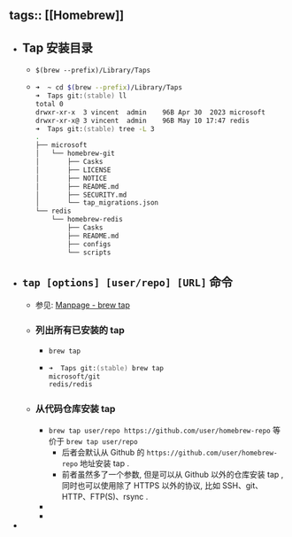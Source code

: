 tags:: [[Homebrew]]
---

- ## Tap 安装目录
	- `$(brew --prefix)/Library/Taps`
	- ``` zsh
	  ➜  ~ cd $(brew --prefix)/Library/Taps
	  ➜  Taps git:(stable) ll
	  total 0
	  drwxr-xr-x  3 vincent  admin    96B Apr 30  2023 microsoft
	  drwxr-xr-x@ 3 vincent  admin    96B May 10 17:47 redis
	  ➜  Taps git:(stable) tree -L 3
	  .
	  ├── microsoft
	  │   └── homebrew-git
	  │       ├── Casks
	  │       ├── LICENSE
	  │       ├── NOTICE
	  │       ├── README.md
	  │       ├── SECURITY.md
	  │       └── tap_migrations.json
	  └── redis
	      └── homebrew-redis
	          ├── Casks
	          ├── README.md
	          ├── configs
	          └── scripts
	  ```
- ## `tap [options] [user/repo] [URL]` 命令
	- 参见: [Manpage - brew tap](https://docs.brew.sh/Manpage#tap-options-userrepo-url)
	- ### 列出所有已安装的 tap
		- `brew tap`
		- ``` zsh
		  ➜  Taps git:(stable) brew tap
		  microsoft/git
		  redis/redis
		  ```
	- ### 从代码仓库安装 tap
		- `brew tap user/repo https://github.com/user/homebrew-repo` 等价于 `brew tap user/repo`
			- 后者会默认从 Github 的 `https://github.com/user/homebrew-repo` 地址安装 tap .
			- 前者虽然多了一个参数, 但是可以从 Github 以外的仓库安装 tap , 同时也可以使用除了 HTTPS 以外的协议, 比如 SSH、git、HTTP、FTP(S)、rsync .
		-
		-
-